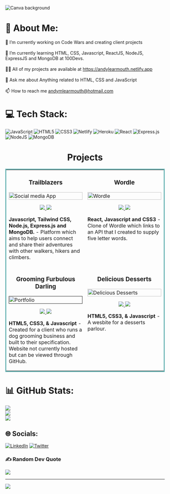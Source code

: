 ![Canva background](https://user-images.githubusercontent.com/108182837/200116754-6122133f-3eff-4126-8173-b564bd16c446.jpeg)

# 💫 About Me:
🔭 I’m currently working on Code Wars and creating client projects<br><br>🌱 I’m currently learning HTML, CSS, Javascript, ReactJS, NodeJS, ExpressJS and MongoDB at 100Devs.<br><br>👨‍💻 All of my projects are available at https://andylearmouth.netlify.app<br><br>💬 Ask me about Anything related to HTML, CSS and JavaScript<br><br>📫 How to reach me andymlearmouth@hotmail.com


# 💻 Tech Stack:
![JavaScript](https://img.shields.io/badge/javascript-%23323330.svg?style=for-the-badge&logo=javascript&logoColor=%23F7DF1E) ![HTML5](https://img.shields.io/badge/html5-%23E34F26.svg?style=for-the-badge&logo=html5&logoColor=white) ![CSS3](https://img.shields.io/badge/css3-%231572B6.svg?style=for-the-badge&logo=css3&logoColor=white) ![Netlify](https://img.shields.io/badge/netlify-%23000000.svg?style=for-the-badge&logo=netlify&logoColor=#00C7B7) ![Heroku](https://img.shields.io/badge/heroku-%23430098.svg?style=for-the-badge&logo=heroku&logoColor=white) ![React](https://img.shields.io/badge/react-%2320232a.svg?style=for-the-badge&logo=react&logoColor=%2361DAFB) ![Express.js](https://img.shields.io/badge/express.js-%23404d59.svg?style=for-the-badge&logo=express&logoColor=%2361DAFB) ![NodeJS](https://img.shields.io/badge/node.js-6DA55F?style=for-the-badge&logo=node.js&logoColor=white) ![MongoDB](https://img.shields.io/badge/MongoDB-%234ea94b.svg?style=for-the-badge&logo=mongodb&logoColor=white)

<h1 align="center">Projects</h1>
<table bordercolor="#66b2b2">
  
  <tr>
    <td width="50%" valign="top">
      <h3 align="center">Trailblazers</h3>
        <a target="_blank" href="https://trailblazers.cyclic.app">
            <img width="100%" alt="Social media App" src="https://user-images.githubusercontent.com/108182837/230394589-4314bd76-07e0-4305-9123-5e79df6c4833.png"/>
        </a>
        <br />
        <p align="center">
          
  <a href="https://github.com/AndyMLearmouth92/Trailblazers" target="_blank">
    <img src="https://img.shields.io/static/v1?label=|&message=REPO&color=FBDFDD&style=flat&logo=github&logo-color=white"/>
  </a>  
  <a href="https://trailblazers.cyclic.app" target="_blank">
    <img src="https://img.shields.io/static/v1?label=|&message=WEBSITE&color=F3BDBD&style=flat&logo=wordpress&logo-color=white"/>
  </a>
      </p>
        <p><strong>Javascript, Tailwind CSS, Node.js, Express.js and MongoDB.</strong> - Platform which aims to help users connect and share their adventures with other walkers, hikers and climbers.</p>
    </td>
    <td width="50%" valign="top">
      <h3 align="center">Wordle</h3>
      <a target="_blank" href="https://wordgamewordle.netlify.app">
            <img width="100%" alt="Wordle" src="https://user-images.githubusercontent.com/90465357/221158344-8f45193e-c252-415d-8fd7-91c1530e9538.png"/>
        </a>
        <p align="center">
          
  <a href="https://github.com/AndyMLearmouth92/Wordle-React" target="_blank">
    <img src="https://img.shields.io/static/v1?label=|&message=REPO&color=FBDFDD&style=flat&logo=github&logo-color=white"/>
  </a>
  <a href="https://wordgamewordle.netlify.app" target="_blank">
    <img src="https://img.shields.io/static/v1?label=|&message=WEBSITE&color=F3BDBD&style=flat&logo=wordpress&logo-color=white"/>
  </a>
      </p>
        <p><strong>React, Javascript and CSS3</strong> - Clone of Wordle which links to an API that I created to supply five letter words.</p>
    </td>
  </tr>
  
  <tr>
    <td width="50%" valign="top">
      <h3 align="center">Grooming Furbulous Darling</h3>
        <a target="_blank" href="">
          <img width="100%" alt="Portfolio" src="https://user-images.githubusercontent.com/90465357/221159163-f05578c2-b24b-4493-bcf5-5906d657d822.png"/>
        </a>
      <br />
        <p align="center">
  <a href="https://github.com/AndyMLearmouth92/Grooming-Furbulous-Darling" target="_blank">
    <img src="https://img.shields.io/static/v1?label=|&message=REPO&color=FBDFDD&style=flat&logo=github&logo-color=white"/>
  </a>
  <a href="" target="_blank">
    <img src="https://img.shields.io/static/v1?label=|&message=WEBSITE&color=F3BDBD&style=flat&logo=wordpress&logo-color=white"/>
  </a>
      </p>
        <p><strong>HTML5, CSS3, & Javascript</strong> - Created for a client who runs a dog grooming business and built to their specification. Website not currently hosted but can be viewed through GitHub.</p>
    </td>
    <td width="50%" valign="top">
      <h3 align="center">Delicious Desserts</h3>
        <a target="_blank" href="https://deliciousdessertsjesmond.netlify.app/index.html">
          <img width="100%" alt="Delicious Desserts" src="https://user-images.githubusercontent.com/90465357/221187721-cfdfae45-31d0-4bc6-8ecd-7e49f69f741b.png"/>
        </a>
        <p align="center">
          
  <a href="https://github.com/AndyMLearmouth92/Delicious-Desserts" target="_blank">
    <img src="https://img.shields.io/static/v1?label=|&message=REPO&color=FBDFDD&style=flat&logo=github&logo-color=white"/>
  </a>
  <a href="https://deliciousdessertsjesmond.netlify.app/index.html" target="_blank">
    <img src="https://img.shields.io/static/v1?label=|&message=WEBSITE&color=F3BDBD&style=flat&logo=wordpress&logo-color=white"/>
  </a>
      </p>
        <p><strong>HTML5, CSS3, & Javascript</strong> - A wesbite for a desserts parlour.</p>
    </td>
  </tr>
</table>

# 📊 GitHub Stats:
![](https://github-readme-stats-eta-beige.vercel.app/api?username=AndyMLearmouth92&theme=city_light&hide_border=false&include_all_commits=true&count_private=true)<br/>
![](https://github-readme-streak-stats.herokuapp.com/?user=AndyMLearmouth92&theme=city_light&hide_border=false)<br/>
![](https://github-readme-stats-eta-beige.vercel.app/api/top-langs/?username=AndyMLearmouth92&theme=city_light&hide_border=false&include_all_commits=true&count_private=true&layout=compact)


## 🌐 Socials:
[![LinkedIn](https://img.shields.io/badge/LinkedIn-%230077B5.svg?logo=linkedin&logoColor=white)](https://www.linkedin.com/in/andrewlearmouth) 
[![Twitter](https://img.shields.io/badge/Twitter-%231DA1F2.svg?logo=Twitter&logoColor=white)](https://twitter.com/Andyml92) 


### ✍️ Random Dev Quote
![](https://quotes-github-readme.vercel.app/api?type=horizontal&theme=radical)

---
[![](https://visitcount.itsvg.in/api?id=AndyMLearmouth92&icon=0&color=1)](https://visitcount.itsvg.in)

<!-- Proudly created with GPRM ( https://gprm.itsvg.in ) -->
